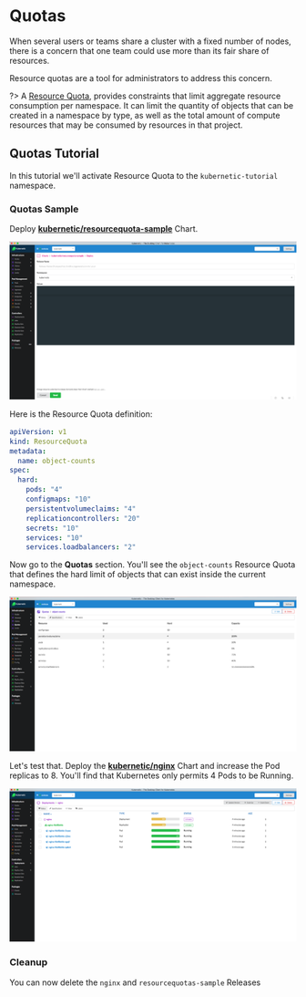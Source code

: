 # Quotas

When several users or teams share a cluster with a fixed number of nodes, there is a concern that one team could use more than its fair share of resources.

Resource quotas are a tool for administrators to address this concern.

?> A [Resource Quota](https://kubernetes.io/docs/concepts/policy/resource-quotas/), provides constraints that limit aggregate resource consumption per namespace. It can limit the quantity of objects that can be created in a namespace by type, as well as the total amount of compute resources that may be consumed by resources in that project.

## Quotas Tutorial

In this tutorial we'll activate Resource Quota to the `kubernetic-tutorial` namespace.

### Quotas Sample

Deploy [**kubernetic/resourcequota-sample**](https://github.com/harbur/kubernetic-charts/tree/master/charts/persistentvolume-sample) Chart.

![Chart Deploy: kubernetic/resourcequota-sample](../images/resource-quota-deploy.png)

Here is the Resource Quota definition:

```yaml
apiVersion: v1
kind: ResourceQuota
metadata:
  name: object-counts
spec:
  hard:
    pods: "4"
    configmaps: "10"
    persistentvolumeclaims: "4"
    replicationcontrollers: "20"
    secrets: "10"
    services: "10"
    services.loadbalancers: "2"
```

Now go to the **Quotas** section. You'll see the `object-counts` Resource Quota that defines the hard limit of objects that can exist inside the current namespace.

![Quotas: object-counts](../images/resource-quota-specs.png)



Let's test that. Deploy the [**kubernetic/nginx**](https://github.com/harbur/kubernetic-charts/tree/master/charts/nginx) Chart and increase the Pod replicas to 8. You'll find that Kubernetes only permits 4 Pods to be Running.

![](../images/quotas-limit.png)

### Cleanup

You can now delete the `nginx` and `resourcequotas-sample` Releases

